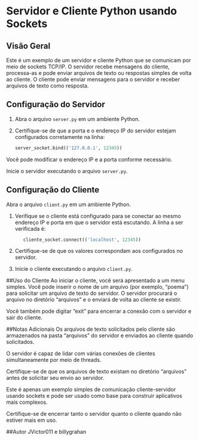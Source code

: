 # Servidor e Cliente Python usando Sockets

## Visão Geral

Este é um exemplo de um servidor e cliente Python que se comunicam por meio de sockets TCP/IP. O servidor recebe mensagens do cliente, processa-as e pode enviar arquivos de texto ou respostas simples de volta ao cliente. O cliente pode enviar mensagens para o servidor e receber arquivos de texto como resposta.

## Configuração do Servidor

1. Abra o arquivo `server.py` em um ambiente Python.

2. Certifique-se de que a porta e o endereço IP do servidor estejam configurados corretamente na linha:

   ```python
   server_socket.bind(('127.0.0.1', 12345))

Você pode modificar o endereço IP e a porta conforme necessário.

Inicie o servidor executando o arquivo `server.py`.

## Configuração do Cliente
Abra o arquivo `client.py` em um ambiente Python.

1. Verifique se o cliente está configurado para se conectar ao mesmo endereço IP e porta em que o servidor está escutando. A linha a ser verificada é:
   ```python
      cliente_socket.connect(('localhost', 12345))

2. Certifique-se de que os valores correspondam aos configurados no servidor.

3. Inicie o cliente executando o arquivo `client.py`.

##Uso do Cliente
Ao iniciar o cliente, você será apresentado a um menu simples. Você pode inserir o nome de um arquivo (por exemplo, “poema”) para solicitar um arquivo de texto do servidor. O servidor procurará o arquivo no diretório “arquivos” e o enviará de volta ao cliente se existir.

Você também pode digitar “exit” para encerrar a conexão com o servidor e sair do cliente.

##Notas Adicionais
Os arquivos de texto solicitados pelo cliente são armazenados na pasta “arquivos” do servidor e enviados ao cliente quando solicitados.

O servidor é capaz de lidar com várias conexões de clientes simultaneamente por meio de threads.

Certifique-se de que os arquivos de texto existam no diretório “arquivos” antes de solicitar seu envio ao servidor.

Este é apenas um exemplo simples de comunicação cliente-servidor usando sockets e pode ser usado como base para construir aplicativos mais complexos.

Certifique-se de encerrar tanto o servidor quanto o cliente quando não estiver mais em uso.

##Autor
JVictor011 e billygrahan
